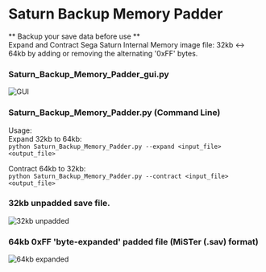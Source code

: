 # Saturn Backup Memory Padder
** Backup your save data before use **<br>
Expand and Contract Sega Saturn Internal Memory image file: 32kb <-> 64kb by adding or removing the alternating '0xFF' bytes.

### Saturn_Backup_Memory_Padder_gui.py

![GUI](https://github.com/kevh182/Saturn_Memory_Padder/blob/main/screenshots/Saturn_Backup_Memory_Padder_gui.png)

### Saturn_Backup_Memory_Padder.py (Command Line)

Usage:<br>
Expand 32kb to 64kb:<br>
``python Saturn_Backup_Memory_Padder.py --expand <input_file> <output_file>``<br>

Contract 64kb to 32kb:<br>
``python Saturn_Backup_Memory_Padder.py --contract <input_file> <output_file>``<br>

### 32kb unpadded save file.
![32kb unpadded](https://github.com/kevh182/Saturn_Memory_Padder/blob/main/screenshots/Saturn_Backup_Memory_Padder_32kb.png)

### 64kb 0xFF 'byte-expanded' padded file (MiSTer (.sav) format)
![64kb expanded](https://github.com/kevh182/Saturn_Memory_Padder/blob/main/screenshots/Saturn_Backup_Memory_Padder_64kb.png)
